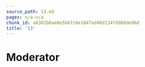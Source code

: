 ```yaml
---
source_path: 13.md
pages: n/a-n/a
chunk_id: a8302b0ae0e5b67c6e1847ad40d1347dd88de96d
title: '13'
---
```

# Moderator

